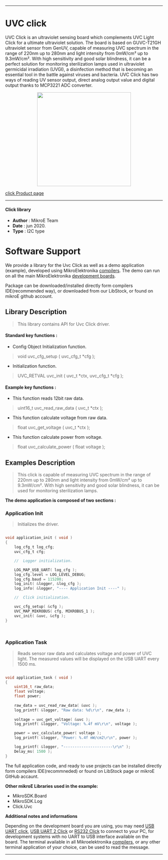 
---
# UVC click

UVC Click is an ultraviolet sensing board which complements UVC Light Click for a ultimate ultraviolet solution. The board is based on GUVC-T21GH ultraviolet sensor from GenUV, capable of measuring UVC spectrum in the range of 220nm up to 280nm and light intensity from 0mW/cm² up to 9.3mW/cm². With high sensitivity and good solar blindness, it can be a perfect solution for monitoring sterilization lamps used in ultraviolet germicidal irradiation (UVGI), a disinfection method that is becoming an essential tool in the battle against viruses and bacteria. UVC Click has two ways of reading UV sensor output, direct analog output value and digital output thanks to MCP3221 ADC converter.

<p align="center">
  <img src="https://download.mikroe.com/images/click_for_ide/uvc_click.png" height=300px>
</p>


[click Product page](https://www.mikroe.com/uvc-click)

---


#### Click library 

- **Author**        : MikroE Team
- **Date**          : jun 2020.
- **Type**          : I2C type


# Software Support

We provide a library for the Uvc Click 
as well as a demo application (example), developed using MikroElektronika 
[compilers](https://shop.mikroe.com/compilers). 
The demo can run on all the main MikroElektronika [development boards](https://shop.mikroe.com/development-boards).

Package can be downloaded/installed directly form compilers IDE(recommended way), or downloaded from our LibStock, or found on mikroE github account. 

## Library Description

> This library contains API for Uvc Click driver.

#### Standard key functions :

- Config Object Initialization function.
> void uvc_cfg_setup ( uvc_cfg_t *cfg ); 
 
- Initialization function.
> UVC_RETVAL uvc_init ( uvc_t *ctx, uvc_cfg_t *cfg );


#### Example key functions :

- This function reads 12bit raw data.
> uint16_t uvc_read_raw_data ( uvc_t *ctx );
 
- This function calculate voltage from raw data.
> float uvc_get_voltage ( uvc_t *ctx );

- This function calculate power from voltage.
> float uvc_calculate_power ( float voltage );

## Examples Description

> This click is capable of measuring UVC spectrum in the range of 220nm up to 280nm and light 
> intensity from 0mW/cm² up to 9.3mW/cm². With high sensitivity and good solar blindness, 
> it can be used for monitoring sterilization lamps. 

**The demo application is composed of two sections :**

### Application Init 

> Initializes the driver.

```c

void application_init ( void )
{
    log_cfg_t log_cfg;
    uvc_cfg_t cfg;

    //  Logger initialization.

    LOG_MAP_USB_UART( log_cfg );
    log_cfg.level = LOG_LEVEL_DEBUG;
    log_cfg.baud = 115200;
    log_init( &logger, &log_cfg );
    log_info( &logger, "---- Application Init ----" );

    //  Click initialization.

    uvc_cfg_setup( &cfg );
    UVC_MAP_MIKROBUS( cfg, MIKROBUS_1 );
    uvc_init( &uvc, &cfg );
}

  
```

### Application Task

> Reads sensor raw data and calculates voltage and power of UVC light.
> The measured values will be displayed on the USB UART every 1500 ms.

```c

void application_task ( void )
{
    uint16_t raw_data;
    float voltage;
    float power;
    
    raw_data = uvc_read_raw_data( &uvc );
    log_printf( &logger, "Raw data: %d\r\n", raw_data );
    
    voltage = uvc_get_voltage( &uvc );
    log_printf( &logger, "Voltage: %.4f mV\r\n", voltage );

    power = uvc_calculate_power( voltage );
    log_printf( &logger, "Power: %.4f mW/cm2\r\n", power );

    log_printf( &logger, "----------------------\r\n" );
    Delay_ms( 1500 );
}  

```

The full application code, and ready to use projects can be  installed directly form compilers IDE(recommneded) or found on LibStock page or mikroE GitHub accaunt.

**Other mikroE Libraries used in the example:** 

- MikroSDK.Board
- MikroSDK.Log
- Click.Uvc

**Additional notes and informations**

Depending on the development board you are using, you may need 
[USB UART click](https://shop.mikroe.com/usb-uart-click), 
[USB UART 2 Click](https://shop.mikroe.com/usb-uart-2-click) or 
[RS232 Click](https://shop.mikroe.com/rs232-click) to connect to your PC, for 
development systems with no UART to USB interface available on the board. The 
terminal available in all Mikroelektronika 
[compilers](https://shop.mikroe.com/compilers), or any other terminal application 
of your choice, can be used to read the message.



---
